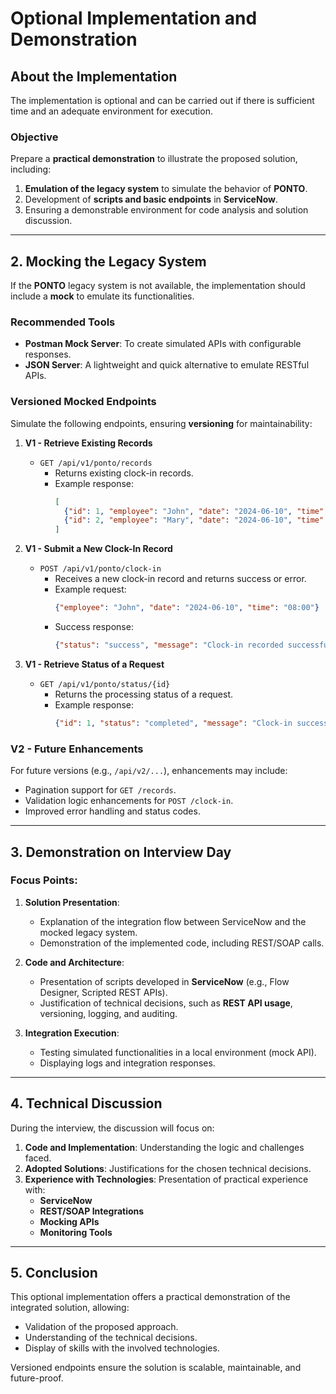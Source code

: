 
# Optional Implementation and Demonstration

## **About the Implementation**
The implementation is optional and can be carried out if there is sufficient time and an adequate environment for execution.

### **Objective**
Prepare a **practical demonstration** to illustrate the proposed solution, including:  
1. **Emulation of the legacy system** to simulate the behavior of **PONTO**.  
2. Development of **scripts and basic endpoints** in **ServiceNow**.  
3. Ensuring a demonstrable environment for code analysis and solution discussion.

---

## **2. Mocking the Legacy System**
If the **PONTO** legacy system is not available, the implementation should include a **mock** to emulate its functionalities.

### **Recommended Tools**  
- **Postman Mock Server**: To create simulated APIs with configurable responses.  
- **JSON Server**: A lightweight and quick alternative to emulate RESTful APIs.  

### **Versioned Mocked Endpoints**  
Simulate the following endpoints, ensuring **versioning** for maintainability:

1. **V1 - Retrieve Existing Records**  
   - `GET /api/v1/ponto/records`  
     - Returns existing clock-in records.  
     - Example response:
       ```json
       [
         {"id": 1, "employee": "John", "date": "2024-06-10", "time": "08:00"},
         {"id": 2, "employee": "Mary", "date": "2024-06-10", "time": "08:15"}
       ]
       ```  

2. **V1 - Submit a New Clock-In Record**  
   - `POST /api/v1/ponto/clock-in`  
     - Receives a new clock-in record and returns success or error.  
     - Example request:
       ```json
       {"employee": "John", "date": "2024-06-10", "time": "08:00"}
       ```  
     - Success response:
       ```json
       {"status": "success", "message": "Clock-in recorded successfully."}
       ```  

3. **V1 - Retrieve Status of a Request**  
   - `GET /api/v1/ponto/status/{id}`  
     - Returns the processing status of a request.  
     - Example response:
       ```json
       {"id": 1, "status": "completed", "message": "Clock-in successfully recorded in the system."}
       ```  

### **V2 - Future Enhancements**  
For future versions (e.g., `/api/v2/...`), enhancements may include:  
- Pagination support for `GET /records`.  
- Validation logic enhancements for `POST /clock-in`.  
- Improved error handling and status codes.

---

## **3. Demonstration on Interview Day**
### **Focus Points:**
1. **Solution Presentation**:  
   - Explanation of the integration flow between ServiceNow and the mocked legacy system.  
   - Demonstration of the implemented code, including REST/SOAP calls.  

2. **Code and Architecture**:  
   - Presentation of scripts developed in **ServiceNow** (e.g., Flow Designer, Scripted REST APIs).  
   - Justification of technical decisions, such as **REST API usage**, versioning, logging, and auditing.  

3. **Integration Execution**:  
   - Testing simulated functionalities in a local environment (mock API).  
   - Displaying logs and integration responses.  

---

## **4. Technical Discussion**
During the interview, the discussion will focus on:  
1. **Code and Implementation**: Understanding the logic and challenges faced.  
2. **Adopted Solutions**: Justifications for the chosen technical decisions.  
3. **Experience with Technologies**: Presentation of practical experience with:  
   - **ServiceNow**  
   - **REST/SOAP Integrations**  
   - **Mocking APIs**  
   - **Monitoring Tools**  

---

## **5. Conclusion**
This optional implementation offers a practical demonstration of the integrated solution, allowing:  
- Validation of the proposed approach.  
- Understanding of the technical decisions.  
- Display of skills with the involved technologies.

Versioned endpoints ensure the solution is scalable, maintainable, and future-proof.
